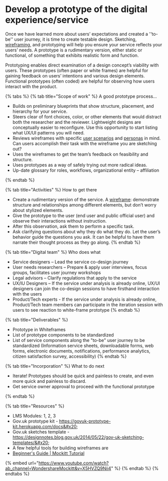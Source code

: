 # Develop a prototype of the digital experience/service

Once we have learned more about users’ expectations and created a ''to-be'' user journey, it is time to create testable design. Sketching, [wireframing](https://www.youtube.com/watch?v=KnZrypOaVCg), and prototyping will help you ensure your service reflects your users’ needs. A prototype is a rudimentary version, either static or functional, of something that exhibits realistic form and function.&#x20;

Prototyping enables direct examination of a design concept’s viability with users. These prototypes (often paper or white frames) are helpful for gaining feedback on users’ intentions and various design elements. Functional prototypes (often coded) are helpful for observing how users interact with the product.&#x20;

{% tabs %}
{% tab title="Scope of work" %}
A good prototype process...

* Builds on preliminary blueprints that show structure, placement, and hierarchy for your service. &#x20;
* Steers clear of font choices, color, or other elements that would distract both the researcher and the reviewer. Lightweight designs are conceptually easier to reconfigure. Use this opportunity to start listing what UX/UI patterns you will need.&#x20;
* Reviews wireframes with specific [user scenarios](https://methods.18f.gov/decide/user-scenarios/#user-scenarios) and [personas](https://methods.18f.gov/decide/personas/#personas) in mind. Can users accomplish their task with the wireframe you are sketching out?&#x20;
* Uses the wireframes to get the team’s feedback on feasibility and structure.&#x20;
* Uses prototypes as a way of safely trying out more radical ideas.&#x20;
* Up-date glossary for roles, workflows, organizational entity – affiliation   &#x20;

&#x20;
{% endtab %}

{% tab title="Activities" %}
How to get there

* Create a rudimentary version of the service. A [wireframe](https://methods.18f.gov/wireframing/): demonstrate structure and relationships among different elements, but don’t worry about stylized elements.&#x20;
* Give the prototype to the user (end user and public official user) and observe their interactions without instruction.&#x20;
* After this observation, ask them to perform a specific task.&#x20;
* Ask clarifying questions about why they do what they do. Let the user’s behavior guide the questions you ask. It can be helpful to have them narrate their thought process as they go along.&#x20;
{% endtab %}

{% tab title="Digital team" %}
Who does what&#x20;

* Service designers – Lead the service co-design journey&#x20;
* User needs researchers – Prepare & apply user interviews, focus groups, facilitates user journey workshops &#x20;
* Legal advisors – Clarify regulations that apply to the service &#x20;
* UX/IU Designers – If the service under analysis is already online, UX/UI designers can join the co-design sessions to have firsthand interaction with the users &#x20;
* Product/Tech experts  - If the service under analysis is already online, Product/Tech team members can participate in the iteration session with users to see reaction to white-frame prototype &#x20;
{% endtab %}

{% tab title="Deliverables" %}
* Prototype in Whiteframes &#x20;
* List of prototype components to be standardized &#x20;
* List of service components along the "to-be" user journey to be standardized (Information service sheets, downloadable forms, web forms, electronic documents, notifications, performance analytics, citizen satisfaction survey, accessibility) &#x20;
{% endtab %}

{% tab title="Incorporation" %}
What to do next

* Iterate! Prototypes should be quick and painless to create, and even more quick and painless to discard.&#x20;
* Get service owner approval to proceed with the functional prototype &#x20;

&#x20;
{% endtab %}

{% tab title="Resources" %}
* LMS Modules: 1, 2, 3 &#x20;
* Gov.uk prototype kit - https://govuk-prototype-kit.herokuapp.com/docs&#x20;
* Gov.uk sketches template - https://designnotes.blog.gov.uk/2014/05/22/gov-uk-sketching-templates/&#x20;
* A few helpful tools for building wireframes are&#x20;
* [Beginner's Guide | Mockitt Tutorial](https://www.youtube.com/watch?v=X5HVZQ9Nii4)&#x20;

{% embed url="https://www.youtube.com/watch?ab_channel=WondershareMockitt&v=X5HVZQ9Nii4" %}
{% endtab %}
{% endtabs %}
